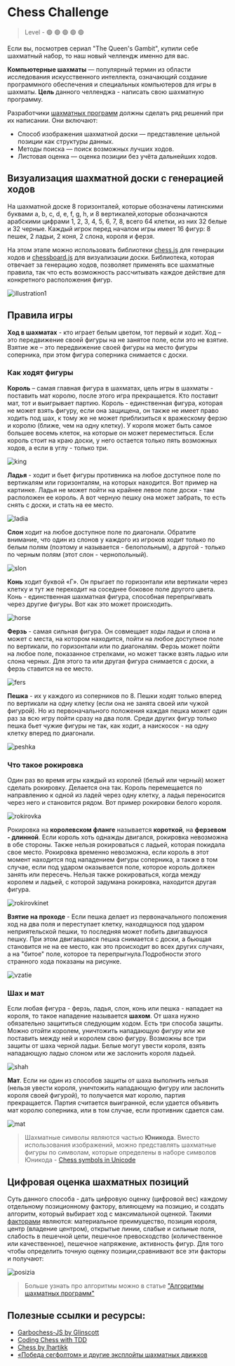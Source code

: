 # Chess Challenge

> Level -  :green_circle: :green_circle: :green_circle: :green_circle: :green_circle:

Если вы, посмотрев сериал "The Queen's Gambit", купили себе шахматный набор, то наш новый челлендж именно для вас. 

**Компьютерные шахматы** — популярный термин из области исследования искусственного интеллекта, означающий создание программного обеспечения и специальных компьютеров для игры в шахматы. 
**Цель** данного челленджа - написать свою шахматную программу.

Разработчики [шахматных программ](https://ru.wikipedia.org/wiki/%D0%9A%D0%BE%D0%BC%D0%BF%D1%8C%D1%8E%D1%82%D0%B5%D1%80%D0%BD%D1%8B%D0%B5_%D1%88%D0%B0%D1%85%D0%BC%D0%B0%D1%82%D1%8B) должны сделать ряд решений при их написании. Они включают:

- Способ изображения шахматной доски — представление цельной позиции как структуры данных.
- Методы поиска — поиск возможных лучших ходов.
- Листовая оценка — оценка позиции без учёта дальнейших ходов.

## Визуализация шахматной доски с генерацией ходов

На шахматной доске 8 горизонталей, которые обозначены латинскими буквами a, b, c, d, e, f, g, h, и 8 вертикалей,которые обозначаются арабскими цифрами 1, 2, 3, 4, 5, 6, 7, 8, всего 64 клетки, из них 32 белые и 32 черные. Каждый игрок перед началом игры имеет 16 фигур: 8 пешек, 2 ладьи, 2 коня, 2 слона, короля и ферзя. 

На этом этапе можно использовать библиотеки [chess.js](https://github.com/jhlywa/chess.js) для генерации ходов и [chessboard.js](https://github.com/jhlywa/chess.js) для визуализации доски. Библиотека, которая отвечает за генерацию ходов, позволяет применять все шахматные правила, так что есть возможность рассчитывать каждое действие для конкретного расположения фигур.

![illustration1](https://github.com/startupemulator/challenges/blob/c0d1cb6a0e942475169c2ccf8e37fd3f5802f637/Chess/1png)

## Правила игры

**Ход в шахматах** - кто играет белым цветом, тот первый и ходит. Ход – это передвижение своей фигуры на не занятое поле, если это не взятие. Взятие же – это передвижение своей фигуры на место фигуры соперника, при этом фигура соперника снимается с доски. 

### **Как ходят фигуры**

**Король** – самая главная фигура в шахматах, цель игры в шахматы - поставить мат королю, после этого игра прекращается. Кто поставит мат, тот и выигрывает партию. Король - единственная фигура, которая не может взять фигуру, если она защищена, он также не имеет право ходить под шах, к тому же не может приблизиться к вражескому ферзю и королю (ближе, чем на одну клетку). У короля может быть самое большее восемь клеток, на которые он мо­жет переместиться. Если король стоит на краю доски, у него остается только пять возможных ходов, а если в углу - только три.

![king](https://github.com/startupemulator/challenges/blob/main/Chess/1360443417_kak-hodit-korol.png)

**Ладья** - ходит и бьет фигуры противника на любое доступное поле по вертикалям или горизонталям, на которых находится. Вот пример на картинке. Ладья не может пойти на крайнее левое поле доски - там расположен ее король. А вот черную пешку она может забрать, то есть снять с доски, и стать на ее место. 

![ladia](https://github.com/startupemulator/challenges/blob/main/Chess/1360443422_kak-hodit-ladya.png)

**Слон** ходит на любое доступное поле по диагонали. Обратите внимание, что один из слонов у каждого из игроков ходит только по белым полям (поэтому и называется - белопольным), а другой - только по черным полям (этот слон - чернопольный).

![slon](https://github.com/startupemulator/challenges/blob/main/Chess/1360443357_kak-hodit-slon.png)

**Конь** ходит буквой «Г». Он прыгает по горизонтали или вертикали через клетку и тут же переходит на соседнее боковое поле другого цвета. Конь - единственная шахматная фигура, способная перепрыгивать через другие фигуры. Вот как это может происходить.

![horse](https://github.com/startupemulator/challenges/blob/main/Chess/1360443383_kak-hodit-kon.png)

**Ферзь** - самая сильная фигура. Он совмещает ходы ладьи и слона и может с места, на котором находится, пойти на любое доступное поле по вертикали, по горизонтали или по диагоналям. Ферзь может пойти на любое поле, показанное стрелками, но может также взять ладью или слона черных. Для этого та или другая фигура снимается с доски, а ферзь ставится на ее место.

![fers](https://github.com/startupemulator/challenges/blob/main/Chess/1360443384_kak-hodit-ferz.png)

**Пешка** - их у каждого из соперников по 8. Пешки ходят только вперед по вертикали на одну клетку (если она не занята своей или чужой фигурой). Но из первоначального положения каждая пешка может один раз за всю игру пойти сразу на два поля. Среди других фигур только пешка бьет чужие фигуры не так, как ходит, а наискосок - на одну клетку вперед по диагонали.

![peshka](https://github.com/startupemulator/challenges/blob/main/Chess/1360443401_kak-bet-peshka.png)

### **Что такое рокировка**

Один раз во время игры каждый из королей (белый или черный) может сделать рокировку. Делается она так. Король перемещается по направлению к одной из ладей через одну клетку, а ладья переносится через него и становится рядом. Вот пример рокировки белого короля.

![rokirovka](https://github.com/startupemulator/challenges/blob/main/Chess/1360443408_rokirovka.png)

Рокировка на **королевском фланге** называется **короткой**, на **ферзевом - длинной**. Если король хоть однажды двигался, рокировка невозможна в обе стороны. Также нельзя рокироваться с ладьей, которая покидала свое место. Рокировка временно невозможна, если король в этот момент находится под нападением фигуры соперника, а также в том случае, если под ударом оказывается поле, которое король должен занять или пересечь. Нельзя также рокироваться, когда между королем и ладьей, с которой задумана рокировка, находится другая фигура.

![rokirovkinet](https://github.com/startupemulator/challenges/blob/main/Chess/1360443416_rokirovku-delat-nelzya.png)

**Взятие на проходе** - Если пешка делает из первоначального положения ход на два поля и переступает клетку, находящуюся под ударом неприятельской пешки, то последняя может побить двигавшуюся пешку. При этом двигавшаяся пешка снимается с доски, а бьющая становится не на ее место, как это происходит во всех других случаях, а на "битое" поле, которое та перепрыгнула.Подробности этого странного хода показаны на рисунке.

![vzatie](https://github.com/startupemulator/challenges/blob/main/Chess/1360443425_vzyatie-na-prohode.png)

### **Шах и мат**

Если любая фигура - ферзь, ладья, слон, конь или пешка - нападает на короля, то такое нападение называется **шахом**. От шаха нужно обязательно защититься следующим ходом. Есть три способа защиты. Можно отойти королем, уничтожить нападающую фигуру или же поставить между ней и королем свою фигуру. Возможны все три защиты от шаха черной ладьи. Белые могут увести короля, взять нападающую ладыо слоном или же заслонить короля ладьей.

![shah](https://github.com/startupemulator/challenges/blob/main/Chess/1360443433_shah.png)
 
**Мат**. Если ни один из способов защиты от шаха выполнить нельзя (нельзя увести короля, уничтожить нападающую фигуру или заслонить короля своей фигурой), то получается мат королю, партия прекращается. Партия считается выигранной, если удается объявить мат королю соперника, или в том случае, если противник сдается сам.

![mat](https://github.com/startupemulator/challenges/blob/main/Chess/1360443344_mat.png)

> Шахматные символы являются частью **Юникода**. Вместо использования изображений, можно представлять шахматные фигуры по символам, которые определены в наборе символов Юникода - [Chess symbols in Unicode](https://www.wikiwand.com/en/Chess_symbols_in_Unicode)

## Цифровая оценка шахматных позиций

Суть данного способа - дать цифровую оценку (цифровой вес) каждому отдельному позиционному фактору, влияющему на позицию, и создать алгоритм, который выбирает ход с максимальной оценкой. Такими [факторами](https://schoolchess.ru/uroki/dlya-1-razryada-i-kms/urok-35-ocenka-pozicii.html) являются: материальное преимущество, позиция короля, центр (владение центром), открытые линии, слабые и сильные поля, слабость в пешечной цепи, пешечное превосходство (количественное или качественное), пешечное напряжение, активность фигур. Для того чтобы определить точную оценку позиции,сравнивают все эти факторы и получают:

![posizia](https://github.com/startupemulator/challenges/blob/main/Chess/ozenkaposisii.png)

> Больше узнать про алгоритмы можно в статье ["Алгоритмы шахматных программ"](http://acm.mipt.ru/twiki/bin/view/Algorithms/ArlazarovChessAlgo)

## Полезные ссылки и ресурсы:

- [Garbochess-JS by Glinscott](https://github.com/glinscott/Garbochess-JS)
- [Coding Chess with TDD](https://dev.to/lukegarrigan/coding-chess-with-tdd-46j5)
- [Chess by lhartikk](https://jsfiddle.net/lhartikk/m14epfwb/4/)
- [«Победа сегфолтом» и другие эксплойты шахматных движков](https://m.habr.com/ru/post/532314/)
